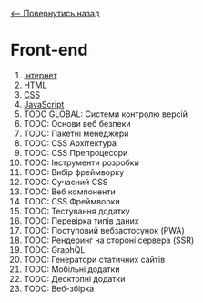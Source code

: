 [<-- Повернутись назад](../../README.md)
# Front-end

1. [Інтернет](../global/internet.md)
2. [HTML](html/index.md)
3. [CSS](css/index.md)
4. [JavaScript](js/index.md)
5. TODO GLOBAL: Системи контролю версій
6. TODO: Основи веб безпеки
7. TODO: Пакетні менеджери
8. TODO: CSS Архітектура
9. TODO: CSS Препроцесори
10. TODO: Інструменти розробки
11. TODO: Вибір фреймворку
12. TODO: Сучасний CSS
13. TODO: Веб компоненти
14. TODO: CSS Фреймворки
15. TODO: Тестування додатку
16. TODO: Перевірка типів даних
17. TODO: Поступовий вебзастосунок (PWA)
18. TODO: Рендеринг на стороні сервера (SSR)
19. TODO: GraphQL
20. TODO: Генератори статичних сайтів
21. TODO: Мобільні додатки
22. TODO: Десктопні додатки
23. TODO: Веб-збірка
